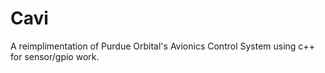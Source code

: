 # Cavi

A reimplimentation of Purdue Orbital's Avionics Control System using c++ for sensor/gpio work.
